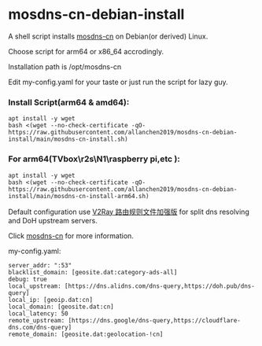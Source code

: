 # mosdns-cn-debian-install
A shell script installs [mosdns-cn](https://github.com/IrineSistiana/mosdns-cn) on Debian(or derived) Linux.

Choose script for arm64 or x86_64 accrodingly.

Installation path is /opt/mosdns-cn

Edit my-config.yaml for your taste or just run the script for lazy guy.

### Install Script(arm64 & amd64):
```
apt install -y wget
bash <(wget --no-check-certificate -qO- https://raw.githubusercontent.com/allanchen2019/mosdns-cn-debian-install/main/mosdns-cn-install.sh)
```

### For arm64(TVbox\r2s\N1\raspberry pi,etc ):
```
apt install -y wget
bash <(wget --no-check-certificate -qO- https://raw.githubusercontent.com/allanchen2019/mosdns-cn-debian-install/main/mosdns-cn-install-arm64.sh)
```

Default configuration use [V2Ray 路由规则文件加强版](https://github.com/Loyalsoldier/v2ray-rules-dat) for split dns resolving and DoH upstream servers.

Click [mosdns-cn](https://github.com/IrineSistiana/mosdns-cn) for more information.

my-config.yaml:
```
server_addr: ":53"
blacklist_domain: [geosite.dat:category-ads-all]
debug: true
local_upstream: [https://dns.alidns.com/dns-query,https://doh.pub/dns-query]
local_ip: [geoip.dat:cn]
local_domain: [geosite.dat:cn]
local_latency: 50
remote_upstream: [https://dns.google/dns-query,https://cloudflare-dns.com/dns-query]
remote_domain: [geosite.dat:geolocation-!cn]
```
